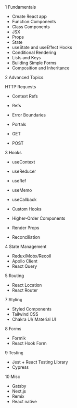 1 Fundamentals 

- Create React app
- Function Components
- Class Components
- JSX
- Props
- State
- useState and useEffect Hooks
- Conditional Rendering
- Lists and Keys
- Building Simple Forms
- Composition and Inheritance

2 Advanced Topics 

 HTTP Requests
- Context Refs
- Refs
- Error Boundaries
- Portals

- GET
- POST

3 Hooks
- useContext
- useReducer
- useRef
- useMemo
- useCallback
- Custom Hooks

- Higher-Order Components
- Render Props
- Reconciliation

4 State Management
- Redux/Mobx/Recoil
- Apollo Client
- React Query

5 Routing
- React Location
- React Router

7 Styling
- Styled Components
- Tailwind CSS
- Chakra UI/ Material UI

8 Forms
- Formik
- React Hook Form

9 Testing
- Jest + React Testing Library
- Cypress

10 Misc
- Gatsby
- Next.js
- Remix
- React native